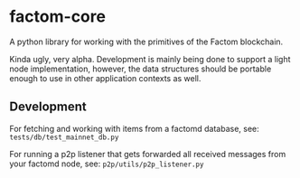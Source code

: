# factom-core

A python library for working with the primitives of the Factom blockchain.

Kinda ugly, very alpha. Development is mainly being done to support a light node implementation, however, the data structures should be portable enough to use in other application contexts as well.

## Development

For fetching and working with items from a factomd database, see: `tests/db/test_mainnet_db.py`

For running a p2p listener that gets forwarded all received messages from your factomd node, see: `p2p/utils/p2p_listener.py`
